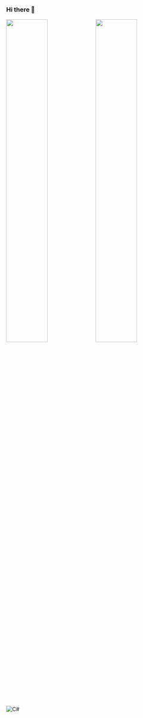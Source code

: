 ### Hi there 👋

<img align="left" width="47%" src="https://github-readme-stats.vercel.app/api?username=Mankeyss&show_icons=true&theme=transparent" />

<img align="left" width="47%" src="https://github-readme-stats.vercel.app/api/top-langs/?username=anuraghazra&layout=compact" />

![C#](https://img.shields.io/badge/c%23-%23239120.svg?style=for-the-badge&logo=c-sharp&logoColor=white)

<!--
**Mankeyss/Mankeyss** is a ✨ _special_ ✨ repository because its `README.md` (this file) appears on your GitHub profile.

Here are some ideas to get you started:

- 🔭 I’m currently working on ...
- 🌱 I’m currently learning ...
- 👯 I’m looking to collaborate on ...
- 🤔 I’m looking for help with ...
- 💬 Ask me about ...
- 📫 How to reach me: ...
- 😄 Pronouns: ...
- ⚡ Fun fact: ...
-->
